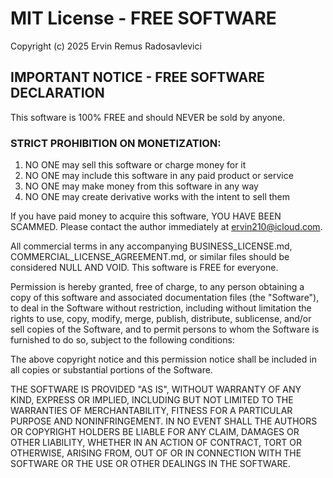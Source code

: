 # MIT License - FREE SOFTWARE

Copyright (c) 2025 Ervin Remus Radosavlevici

## IMPORTANT NOTICE - FREE SOFTWARE DECLARATION

This software is 100% FREE and should NEVER be sold by anyone. 

### STRICT PROHIBITION ON MONETIZATION:
1. NO ONE may sell this software or charge money for it
2. NO ONE may include this software in any paid product or service
3. NO ONE may make money from this software in any way
4. NO ONE may create derivative works with the intent to sell them

If you have paid money to acquire this software, YOU HAVE BEEN SCAMMED.
Please contact the author immediately at ervin210@icloud.com.

All commercial terms in any accompanying BUSINESS_LICENSE.md, COMMERCIAL_LICENSE_AGREEMENT.md,
or similar files should be considered NULL AND VOID. This software is FREE for everyone.

Permission is hereby granted, free of charge, to any person obtaining a copy
of this software and associated documentation files (the "Software"), to deal
in the Software without restriction, including without limitation the rights
to use, copy, modify, merge, publish, distribute, sublicense, and/or sell
copies of the Software, and to permit persons to whom the Software is
furnished to do so, subject to the following conditions:

The above copyright notice and this permission notice shall be included in all
copies or substantial portions of the Software.

THE SOFTWARE IS PROVIDED "AS IS", WITHOUT WARRANTY OF ANY KIND, EXPRESS OR
IMPLIED, INCLUDING BUT NOT LIMITED TO THE WARRANTIES OF MERCHANTABILITY,
FITNESS FOR A PARTICULAR PURPOSE AND NONINFRINGEMENT. IN NO EVENT SHALL THE
AUTHORS OR COPYRIGHT HOLDERS BE LIABLE FOR ANY CLAIM, DAMAGES OR OTHER
LIABILITY, WHETHER IN AN ACTION OF CONTRACT, TORT OR OTHERWISE, ARISING FROM,
OUT OF OR IN CONNECTION WITH THE SOFTWARE OR THE USE OR OTHER DEALINGS IN THE
SOFTWARE.